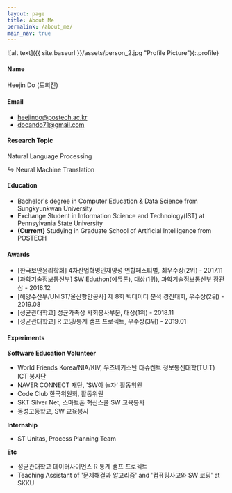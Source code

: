 ```yaml
---
layout: page
title: About Me
permalink: /about_me/
main_nav: true
---
```


![alt text]({{ site.baseurl }}/assets/person_2.jpg "Profile Picture"){:.profile}

#### Name
Heejin Do (도희진)
#### Email
- heejindo@postech.ac.kr
- docando71@gmail.com

#### Research Topic
Natural Language Processing

↪ Neural Machine Translation

#### Education
- Bachelor's degree in Computer Education & Data Science from Sungkyunkwan University
- Exchange Student in Information Science and Technology(IST) at Pennsylvania State University
- **(Current)** Studying in Graduate School of Artificial Intelligence from POSTECH

#### Awards
- [한국보안윤리학회] 4차산업혁명인재양성 연합페스티벌, 최우수상(2위) - 2017.11
- [과학기술정보통신부] SW Eduthon(에듀톤), 대상(1위), 과학기술정보통신부 장관상 - 2018.12
- [해양수산부/UNIST/울산항만공사] 제 8회 빅데이터 분석 경진대회, 우수상(2위) - 2019.08
- [성균관대학교] 성균가족상 사회봉사부문, 대상(1위) - 2018.11
- [성균관대학교] R 코딩/통계 캠프 프로젝트, 우수상(3위) - 2019.01

#### Experiments
**Software Education Volunteer**
- World Friends Korea/NIA/KIV, 우즈베키스탄 타슈켄트 정보통신대학(TUIT) ICT 봉사단
- NAVER CONNECT 재단, 'SW야 놀자' 활동위원
- Code Club 한국위원회, 활동위원
- SKT Silver Net, 스마트폰 혁신스쿨 SW 교육봉사
- 동성고등학교, SW 교육봉사

**Internship**
- ST Unitas, Process Planning Team

**Etc**
- 성균관대학교 데이터사이언스 R 통계 캠프 프로젝트
- Teaching Assistant of '문제해결과 알고리즘' and '컴퓨팅사고와 SW 코딩' at SKKU


[centrarium]: https://github.com/bencentra/centrarium
[bencentra]: http://bencentra.com
[jekyll]: https://github.com/jekyll/jekyll
